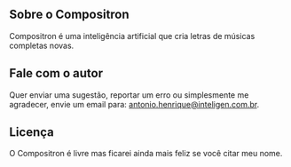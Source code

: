 ## Sobre o Compositron
Compositron é uma inteligência artificial que cria letras de músicas completas novas.

## Fale com o autor
Quer enviar uma sugestão, reportar um erro ou simplesmente me agradecer, envie um email para: antonio.henrique@inteligen.com.br.

## Licença
O Compositron é livre mas ficarei ainda mais feliz se você citar meu nome.
